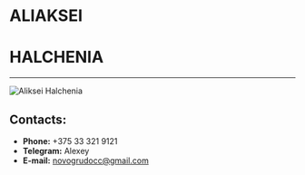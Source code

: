 # **ALIAKSEI**
# **HALCHENIA** 
***

![Aliksei Halchenia](https://sun9-82.userapi.com/impg/2E-bhO32zU7MLDRkfujInu50XOiMRsWC5QauIA/ZvW2e0ffNic.jpg?size=190x228&quality=95&sign=a7fb5f37a326d28dc17d3dee62899f9e&type=album)
>
## **Contacts:**
* **Phone:** +375 33 321 9121
* **Telegram:** Alexey
* **E-mail:** novogrudocc@gmail.com